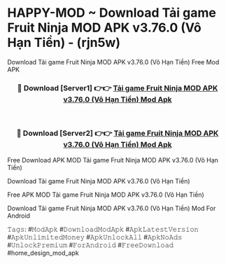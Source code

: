 # HAPPY-MOD ~ Download Tải game Fruit Ninja MOD APK v3.76.0 (Vô Hạn Tiền) - (rjn5w)
Download Tải game Fruit Ninja MOD APK v3.76.0 (Vô Hạn Tiền) Free Mod APK

<div align="center">
<h3>🔴 Download [Server1] 👉👉 <a href="https://apk-comot.site?title=Tải_game_Fruit_Ninja_MOD_APK_v3.76.0_(Vô_Hạn_Tiền)">Tải game Fruit Ninja MOD APK v3.76.0 (Vô Hạn Tiền) Mod Apk</a></h3><br>

<h3>🔴 Download [Server2] 👉👉 <a href="https://apk-comot.site?title=Tải_game_Fruit_Ninja_MOD_APK_v3.76.0_(Vô_Hạn_Tiền)">Tải game Fruit Ninja MOD APK v3.76.0 (Vô Hạn Tiền) Mod Apk</a></h3>
</div>


Free Download APK MOD Tải game Fruit Ninja MOD APK v3.76.0 (Vô Hạn Tiền)

Download Tải game Fruit Ninja MOD APK v3.76.0 (Vô Hạn Tiền) 

Free APK MOD Tải game Fruit Ninja MOD APK v3.76.0 (Vô Hạn Tiền) 

Download Tải game Fruit Ninja MOD APK v3.76.0 (Vô Hạn Tiền) Mod For Android

𝚃𝚊𝚐𝚜: #𝙼𝚘𝚍𝙰𝚙𝚔 #𝙳𝚘𝚠𝚗𝚕𝚘𝚊𝚍𝙼𝚘𝚍𝙰𝚙𝚔 #𝙰𝚙𝚔𝙻𝚊𝚝𝚎𝚜𝚝𝚅𝚎𝚛𝚜𝚒𝚘𝚗 #𝙰𝚙𝚔𝚄𝚗𝚕𝚒𝚖𝚒𝚝𝚎𝚍𝙼𝚘𝚗𝚎𝚢 #𝙰𝚙𝚔𝚄𝚗𝚕𝚘𝚌𝚔𝙰𝚕𝚕 #𝙰𝚙𝚔𝙽𝚘𝙰𝚍𝚜 #𝚄𝚗𝚕𝚘𝚌𝚔𝙿𝚛𝚎𝚖𝚒𝚞𝚖 #𝙵𝚘𝚛𝙰𝚗𝚍𝚛𝚘𝚒𝚍 #𝙵𝚛𝚎𝚎𝙳𝚘𝚠𝚗𝚕𝚘𝚊𝚍 #home_design_mod_apk